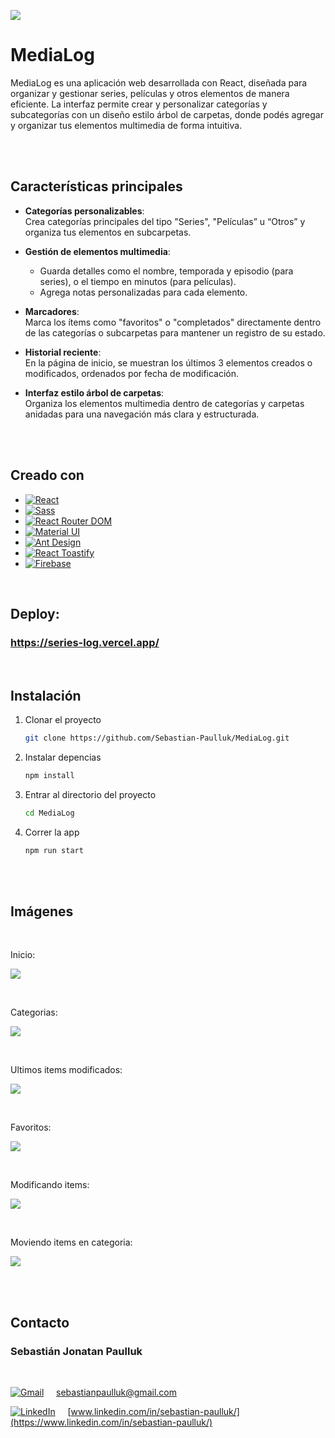 ![](https://github.com/Sebastian-Paulluk/MediaLog/blob/main/public/images-github/logo.png)


# MediaLog

MediaLog es una aplicación web desarrollada con React, diseñada para organizar y gestionar series, películas y otros elementos de manera eficiente. La interfaz permite crear y personalizar categorías y subcategorías con un diseño estilo árbol de carpetas, donde podés agregar y organizar tus elementos multimedia de forma intuitiva.


<br><br>


## Características principales

- **Categorías personalizables**:  
  Crea categorías principales del tipo "Series", "Películas” u “Otros” y organiza tus elementos en subcarpetas.

- **Gestión de elementos multimedia**:  
  - Guarda detalles como el nombre, temporada y episodio (para series), o el tiempo en minutos (para películas).  
  - Agrega notas personalizadas para cada elemento.

- **Marcadores**:  
  Marca los ítems como "favoritos" o "completados" directamente dentro de las categorías o subcarpetas para mantener un registro de su estado.

- **Historial reciente**:  
  En la página de inicio, se muestran los últimos 3 elementos creados o modificados, ordenados por fecha de modificación.

- **Interfaz estilo árbol de carpetas**:  
  Organiza los elementos multimedia dentro de categorías y carpetas anidadas para una navegación más clara y estructurada.


<br><br>


## Creado con

* [![React][React.js]][React-url]
* [![Sass][Sass]][Sass-url]
* [![React Router DOM][ReactRouterDOM]][ReactRouterDOM-url]
* [![Material UI][Material-UI]][Material-UI-url]
* [![Ant Design][AntDesign]][AntDesign-url]
* [![React Toastify][ReactToastify]][ReactToastify-url]
* [![Firebase][Firebase]][Firebase-url]



<br>


## Deploy:
### <https://series-log.vercel.app/>



<br>



## Instalación

1. Clonar el proyecto
   ```sh
   git clone https://github.com/Sebastian-Paulluk/MediaLog.git
   ```
2. Instalar depencias
   ```sh
   npm install
   ```
3. Entrar al directorio del proyecto
   ```sh
   cd MediaLog
   ```
4. Correr la app
   ```sh
   npm run start
   ```

<br><br>


## Imágenes

<br>

Inicio:

![](https://github.com/Sebastian-Paulluk/MediaLog/blob/main/public/images-github/inicio.png)

<br>

Categorias:

![](https://github.com/Sebastian-Paulluk/MediaLog/blob/main/public/images-github/items-en-carpeta.png)

<br>

Ultimos items modificados:

![](https://github.com/Sebastian-Paulluk/MediaLog/blob/main/public/images-github/ultimos-modificados.png)

<br>

Favoritos:

![](https://github.com/Sebastian-Paulluk/MediaLog/blob/main/public/images-github/favoritos.png)

<br>


Modificando items:

![](https://github.com/Sebastian-Paulluk/MediaLog/blob/main/public/images-github/modificando-item-juntos.png) 

<br>

Moviendo items en categoria:

![](https://github.com/Sebastian-Paulluk/MediaLog/blob/main/public/images-github/moviendo-item.png)


<br>
<br>


## Contacto

### Sebastián Jonatan Paulluk
<br>

[![Gmail][Gmail-icon]][Gmail-url] &nbsp; &nbsp; sebastianpaulluk@gmail.com

[![LinkedIn][LinkedIn-icon]][LinkedIn-url] &nbsp; &nbsp; [www.linkedin.com/in/sebastian-paulluk/](https://www.linkedin.com/in/sebastian-paulluk/)



 <!-- MARKDOWN LINKS & IMAGES -->
[React.js]: https://img.shields.io/badge/React-20232A?style=for-the-badge&logo=react&logoColor=61DAFB
[React-url]: https://reactjs.org/

[Sass]: https://img.shields.io/badge/Sass-CC6699?style=for-the-badge&logo=sass&logoColor=white
[Sass-url]: https://sass-lang.com/

[Material-UI]: https://img.shields.io/badge/Material--UI-007FFF?style=for-the-badge&logo=mui&logoColor=white
[Material-UI-url]: https://mui.com/

[ReactRouterDOM]: https://img.shields.io/badge/React%20Router%20DOM-CA4245?style=for-the-badge&logo=react-router&logoColor=white
[ReactRouterDOM-url]: https://reactrouter.com/

[AntDesign]: https://img.shields.io/badge/Ant%20Design-0170FE?style=for-the-badge&logo=ant-design&logoColor=white
[AntDesign-url]: https://ant.design/

[ReactToastify]: https://img.shields.io/badge/React%20Toastify-FF7C7C?style=for-the-badge&logo=react-toastify&logoColor=white
[ReactToastify-url]: https://fkhadra.github.io/react-toastify/

[Firebase]: https://img.shields.io/badge/Firebase-FFCB2F?style=for-the-badge&logo=firebase&logoColor=black
[Firebase-url]: https://firebase.google.com/

[LinkedIn-icon]: https://img.shields.io/badge/LinkedIn-0A66C2?style=for-the-badge&logo=linkedin&logoColor=white
[LinkedIn-url]: https://www.linkedin.com/in/sebastian-paulluk/

[Gmail-icon]: https://img.shields.io/badge/Gmail-D14836?style=for-the-badge&logo=gmail&logoColor=white
[Gmail-url]: mailto:sebastianpaulluk@gmail.com





